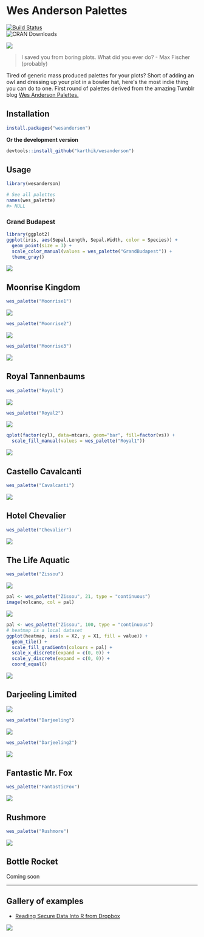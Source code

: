 <!-- README.md is generated from README.Rmd. Please edit that file -->
Wes Anderson Palettes
=====================

[![Build Status](https://travis-ci.org/karthik/wesanderson.png)](https://travis-ci.org/karthik/wesanderson)  
![CRAN Downloads](http://cranlogs.r-pkg.org/badges/wesanderson)

![](rushmore.jpg)

> I saved you from boring plots. What did you ever do? - Max Fischer (probably)

Tired of generic mass produced palettes for your plots? Short of adding an owl and dressing up your plot in a bowler hat, here's the most indie thing you can do to one. First round of palettes derived from the amazing Tumblr blog [Wes Anderson Palettes.](http://wesandersonpalettes.tumblr.com/)

Installation
------------

``` r
install.packages("wesanderson")
```

**Or the development version**

``` r
devtools::install_github("karthik/wesanderson")
```

Usage
-----

``` r
library(wesanderson)

# See all palettes
names(wes_palette)
#> NULL
```

### Grand Budapest

``` r
library(ggplot2)
ggplot(iris, aes(Sepal.Length, Sepal.Width, color = Species)) + 
  geom_point(size = 3) + 
  scale_color_manual(values = wes_palette("GrandBudapest")) + 
  theme_gray()
```

![](figure/grandbudapest-1.png)

Moonrise Kingdom
----------------

``` r
wes_palette("Moonrise1")
```

![](figure/moonrise-1.png)

``` r
wes_palette("Moonrise2")
```

![](figure/moonrise-2.png)

``` r
wes_palette("Moonrise3")
```

![](figure/moonrise-3.png)

Royal Tannenbaums
-----------------

``` r
wes_palette("Royal1")
```

![](figure/royal-1.png)

``` r
wes_palette("Royal2")
```

![](figure/royal-2.png)

``` r
qplot(factor(cyl), data=mtcars, geom="bar", fill=factor(vs)) + 
  scale_fill_manual(values = wes_palette("Royal1"))
```

![](figure/ggplot1-1.png)

Castello Cavalcanti
-------------------

``` r
wes_palette("Cavalcanti")
```

![](figure/castello-1.png)

Hotel Chevalier
---------------

``` r
wes_palette("Chevalier")
```

![](figure/chevalier-1.png)

The Life Aquatic
----------------

``` r
wes_palette("Zissou")
```

![](figure/lifeaquatic-1.png)

``` r
pal <- wes_palette("Zissou", 21, type = "continuous")
image(volcano, col = pal)
```

![](figure/volcano-1.png)

``` r
pal <- wes_palette("Zissou", 100, type = "continuous")
# heatmap is a local dataset
ggplot(heatmap, aes(x = X2, y = X1, fill = value)) +
  geom_tile() + 
  scale_fill_gradientn(colours = pal) + 
  scale_x_discrete(expand = c(0, 0)) +
  scale_y_discrete(expand = c(0, 0)) + 
  coord_equal() 
```

![](figure/zissou_heatmap-1.png)

Darjeeling Limited
------------------

![](http://i.imgur.com/Z2nJvOG.jpg)

``` r
wes_palette("Darjeeling")
```

![](figure/darjeeling-1.png)

``` r
wes_palette("Darjeeling2")
```

![](figure/darjeeling-2.png)

Fantastic Mr. Fox
-----------------

``` r
wes_palette("FantasticFox")
```

![](figure/fantasticfox-1.png)

Rushmore
--------

``` r
wes_palette("Rushmore")
```

![](figure/rushmore-1.png)

Bottle Rocket
-------------

Coming soon

------------------------------------------------------------------------

Gallery of examples
-------------------

-   [Reading Secure Data Into R from Dropbox](http://aaronbaggett.com/notes/2014/03/28/reading-secure-data-into-r-from-dropbox/)

![](http://i.imgur.com/rKqbzQB.png)
